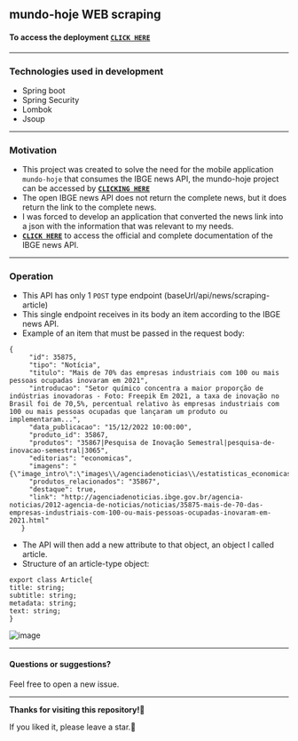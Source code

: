 
## mundo-hoje WEB scraping

#### To access the deployment **[`CLICK HERE`](https://mundo-hoje-web-scraping.up.railway.app/)**

---
### Technologies used in development
 - Spring boot 
 - Spring Security
 - Lombok
 - Jsoup
 ---
### Motivation
 - This project was created to solve the need for the mobile application `mundo-hoje` that consumes the IBGE news API, the mundo-hoje project can be accessed by **[`CLICKING HERE`](https://github.com/marcos-vcs/mundo-hoje)**
 - The open IBGE news API does not return the complete news, but it does return the link to the complete news.
 - I was forced to develop an application that converted the news link into a json with the information that was relevant to my needs.
 - **[`CLICK HERE`](https://servicodados.ibge.gov.br/api/docs/noticias?versao=3)** to access the official and complete documentation of the IBGE news API.
---
### Operation
 - This API has only 1 `POST` type endpoint (baseUrl/api/news/scraping-article)
 - This single endpoint receives in its body an item according to the IBGE news API.
 - Example of an item that must be passed in the request body:
 ```
 {
      "id": 35875,
      "tipo": "Notícia",
      "titulo": "Mais de 70% das empresas industriais com 100 ou mais pessoas ocupadas inovaram em 2021",
      "introducao": "Setor químico concentra a maior proporção de indústrias inovadoras - Foto: Freepik Em 2021, a taxa de inovação no Brasil foi de 70,5%, percentual relativo às empresas industriais com 100 ou mais pessoas ocupadas que lançaram um produto ou implementaram...",
      "data_publicacao": "15/12/2022 10:00:00",
      "produto_id": 35867,
      "produtos": "35867|Pesquisa de Inovação Semestral|pesquisa-de-inovacao-semestral|3065",
      "editorias": "economicas",
      "imagens": "{\"image_intro\":\"images\\/agenciadenoticias\\/estatisticas_economicas\\/2022_12\\/pintec_THUMB_freepik.jpg\",\"float_intro\":\"\",\"image_intro_alt\":\"\",\"image_intro_caption\":\"\",\"image_fulltext\":\"images\\/agenciadenoticias\\/estatisticas_economicas\\/2022_12\\/pintec_HOME_freepik.jpg\",\"float_fulltext\":\"\",\"image_fulltext_alt\":\"\",\"image_fulltext_caption\":\"\"}",
      "produtos_relacionados": "35867",
      "destaque": true,
      "link": "http://agenciadenoticias.ibge.gov.br/agencia-noticias/2012-agencia-de-noticias/noticias/35875-mais-de-70-das-empresas-industriais-com-100-ou-mais-pessoas-ocupadas-inovaram-em-2021.html"
    }
```
 - The API will then add a new attribute to that object, an object I called article.
 - Structure of an article-type object:
  ```
export class Article{
  title: string;
  subtitle: string;
  metadata: string;
  text: string;
}
```
![image](https://user-images.githubusercontent.com/37250628/207921473-3bd3a8fd-16d5-43cf-aba8-30c0f6c32bab.png)

---
#### Questions or suggestions?
Feel free to open a new issue.

----
 **Thanks for visiting this repository!:sparkling_heart:**
 
If you liked it, please leave a star.:star2:
